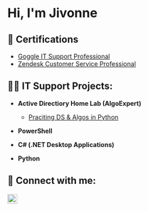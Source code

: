 <h1>Hi, I'm Jivonne
<h2>📄 Certifications</h2>
  
 - [Goggle IT Support Professional](https://www.coursera.org/account/accomplishments/specialization/EIGX1WU2T2T6)
 - [Zendesk Customer Service Professional](https://www.linkedin.com/learning/certificates/af24206562ff43b21d9809211105fdd133365004874a5f803a754b4cc872ddf4)
   
<h2>👨‍💻 IT Support Projects:</h2>



- <b> Active Directiory Home Lab (AlgoExpert)</b>
  - [Praciting DS & Algos in Python](https://github.com/joshmadakor1/Algorithms-Practice)

- <b>PowerShell</b>

- <b>C# (.NET Desktop Applications)</b>

- <b>Python</b>
 


<h2> 🤳 Connect with me:</h2>


[<img align="left" alt="JivonneGill | LinkedIn" width="22px" src="https://cdn.jsdelivr.net/npm/simple-icons@v3/icons/linkedin.svg" />][linkedin]



[linkedin]: www.linkedin.com/in/jivonne-gill


